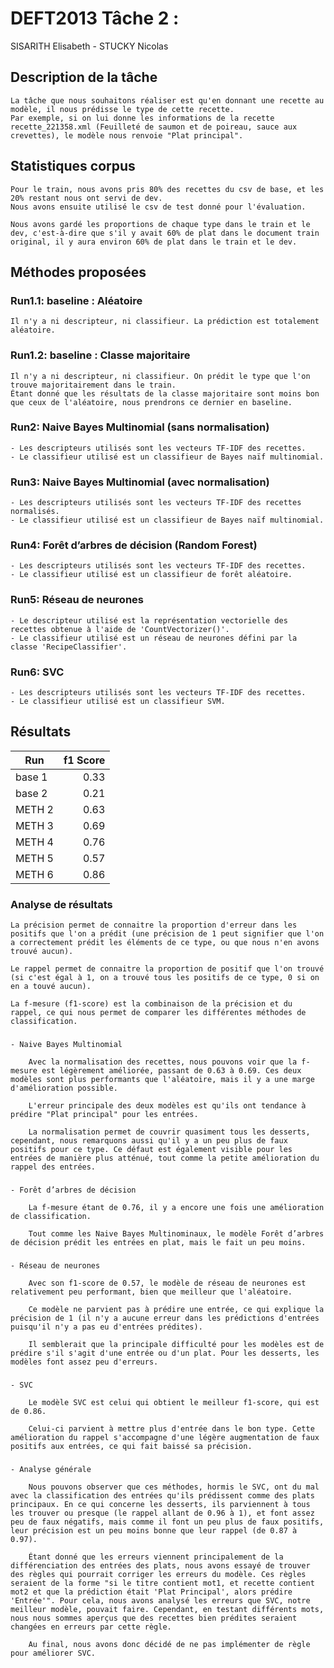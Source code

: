 # DEFT2013 Tâche 2 :

SISARITH Elisabeth - STUCKY Nicolas

## Description de la tâche

	La tâche que nous souhaitons réaliser est qu'en donnant une recette au modèle, il nous prédisse le type de cette recette.
    Par exemple, si on lui donne les informations de la recette recette_221358.xml (Feuilleté de saumon et de poireau, sauce aux crevettes), le modèle nous renvoie "Plat principal".

## Statistiques corpus

	Pour le train, nous avons pris 80% des recettes du csv de base, et les 20% restant nous ont servi de dev.
    Nous avons ensuite utilisé le csv de test donné pour l'évaluation.
	
    Nous avons gardé les proportions de chaque type dans le train et le dev, c'est-à-dire que s'il y avait 60% de plat dans le document train original, il y aura environ 60% de plat dans le train et le dev.

## Méthodes proposées

### Run1.1: baseline : Aléatoire

	Il n'y a ni descripteur, ni classifieur. La prédiction est totalement aléatoire.

### Run1.2: baseline : Classe majoritaire

    Il n'y a ni descripteur, ni classifieur. On prédit le type que l'on trouve majoritairement dans le train.
    Étant donné que les résultats de la classe majoritaire sont moins bon que ceux de l'aléatoire, nous prendrons ce dernier en baseline.

### Run2: Naive Bayes Multinomial (sans normalisation)

    - Les descripteurs utilisés sont les vecteurs TF-IDF des recettes.
    - Le classifieur utilisé est un classifieur de Bayes naïf multinomial.

### Run3: Naive Bayes Multinomial (avec normalisation)

    - Les descripteurs utilisés sont les vecteurs TF-IDF des recettes normalisés.
    - Le classifieur utilisé est un classifieur de Bayes naïf multinomial.

### Run4: Forêt d’arbres de décision (Random Forest)

    - Les descripteurs utilisés sont les vecteurs TF-IDF des recettes.
    - Le classifieur utilisé est un classifieur de forêt aléatoire.

### Run5: Réseau de neurones

    - Le descripteur utilisé est la représentation vectorielle des recettes obtenue à l'aide de 'CountVectorizer()'.
    - Le classifieur utilisé est un réseau de neurones défini par la classe 'RecipeClassifier'.

### Run6: SVC

    - Les descripteurs utilisés sont les vecteurs TF-IDF des recettes.
    - Le classifieur utilisé est un classifieur SVM.

## Résultats

| Run      | f1 Score |
| -------- | --------:|
| base 1   |  0.33 |
| base 2   |  0.21 |
| METH 2   |  0.63 |
| METH 3   |  0.69 |
| METH 4   |  0.76 |
| METH 5   |  0.57 |
| METH 6   |  0.86 |

### Analyse de résultats

    La précision permet de connaitre la proportion d'erreur dans les positifs que l'on a prédit (une précision de 1 peut signifier que l'on a correctement prédit les éléments de ce type, ou que nous n'en avons trouvé aucun).

    Le rappel permet de connaitre la proportion de positif que l'on trouvé (si c'est égal à 1, on a trouvé tous les positifs de ce type, 0 si on en a touvé aucun).

    La f-mesure (f1-score) est la combinaison de la précision et du rappel, ce qui nous permet de comparer les différentes méthodes de classification.

###

    - Naive Bayes Multinomial
	
        Avec la normalisation des recettes, nous pouvons voir que la f-mesure est légèrement améliorée, passant de 0.63 à 0.69. Ces deux modèles sont plus performants que l'aléatoire, mais il y a une marge d'amélioration possible.

        L'erreur principale des deux modèles est qu'ils ont tendance à prédire "Plat principal" pour les entrées.

        La normalisation permet de couvrir quasiment tous les desserts, cependant, nous remarquons aussi qu'il y a un peu plus de faux positifs pour ce type. Ce défaut est également visible pour les entrées de manière plus atténué, tout comme la petite amélioration du rappel des entrées. 

###

    - Forêt d’arbres de décision

        La f-mesure étant de 0.76, il y a encore une fois une amélioration de classification.

        Tout comme les Naive Bayes Multinominaux, le modèle Forêt d’arbres de décision prédit les entrées en plat, mais le fait un peu moins.

###

    - Réseau de neurones

        Avec son f1-score de 0.57, le modèle de réseau de neurones est relativement peu performant, bien que meilleur que l'aléatoire.

        Ce modèle ne parvient pas à prédire une entrée, ce qui explique la précision de 1 (il n'y a aucune erreur dans les prédictions d'entrées puisqu'il n'y a pas eu d'entrées prédites). 

        Il semblerait que la principale difficulté pour les modèles est de prédire s'il s'agit d'une entrée ou d'un plat. Pour les desserts, les modèles font assez peu d'erreurs.

###

    - SVC

        Le modèle SVC est celui qui obtient le meilleur f1-score, qui est de 0.86.

        Celui-ci parvient à mettre plus d'entrée dans le bon type. Cette amélioration du rappel s'accompagne d'une légère augmentation de faux positifs aux entrées, ce qui fait baissé sa précision.

### 

    - Analyse générale

        Nous pouvons observer que ces méthodes, hormis le SVC, ont du mal avec la classification des entrées qu'ils prédissent comme des plats principaux. En ce qui concerne les desserts, ils parviennent à tous les trouver ou presque (le rappel allant de 0.96 à 1), et font assez peu de faux négatifs, mais comme il font un peu plus de faux positifs, leur précision est un peu moins bonne que leur rappel (de 0.87 à 0.97). 

        Étant donné que les erreurs viennent principalement de la différenciation des entrées des plats, nous avons essayé de trouver des règles qui pourrait corriger les erreurs du modèle. Ces règles seraient de la forme "si le titre contient mot1, et recette contient mot2 et que la prédiction était 'Plat Principal', alors prédire 'Entrée'". Pour cela, nous avons analysé les erreurs que SVC, notre meilleur modèle, pouvait faire. Cependant, en testant différents mots, nous nous sommes aperçus que des recettes bien prédites seraient changées en erreurs par cette règle.
    
        Au final, nous avons donc décidé de ne pas implémenter de règle pour améliorer SVC.